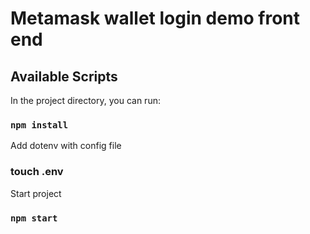 # Metamask wallet login demo front end

## Available Scripts
In the project directory, you can run:
### `npm install`
Add dotenv with config file 
### touch .env
Start project
### `npm start`
